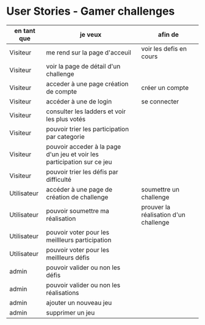 # User Stories - Gamer challenges

| en tant que | je veux                                                                 | afin de                               |
| ----------- | ----------------------------------------------------------------------- | ------------------------------------- |
| Visiteur    | me rend sur la page d'acceuil                                           | voir les defis en cours               |
| Visiteur    | voir la page de détail d'un challenge                                   |                                       |
| Visiteur    | acceder à une page création de compte                                   | créer un compte                       |
| Visiteur    | accéder à une de login                                                  | se connecter                          |
| Visiteur    | consulter les ladders et voir les plus votés                            |                                       |
| Visiteur    | pouvoir trier les participation par categorie                           |                                       |
| Visiteur    | pouvoir acceder à la page d'un jeu et voir les participation sur ce jeu |                                       |
| Visiteur    | pouvoir trier les défis par difficulté                                  |                                       |
| Utilisateur | accéder à une page de création de challenge                             | soumettre un challenge                |
| Utilisateur | pouvoir soumettre ma réalisation                                        | prouver la réalisation d'un challenge |
| Utilisateur | pouvoir voter pour les meillleurs participation                         |                                       |
| Utilisateur | pouvoir voter pour les meillleurs défis                                 |                                       |
| admin       | pouvoir valider ou non les défis                                        |                                       |
| admin       | pouvoir valider ou non les réalisations                                 |                                       |
| admin       | ajouter un nouveau jeu                                                  |                                       |
| admin       | supprimer un jeu                                                        |                                       |
